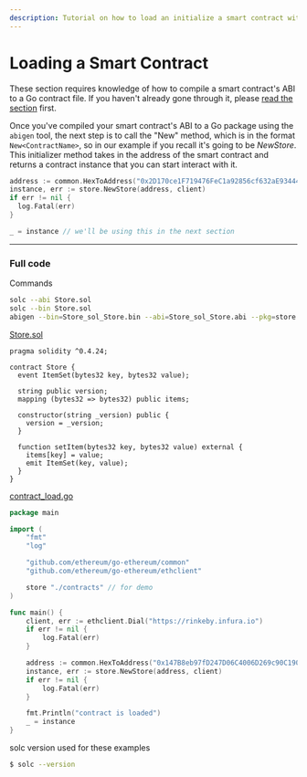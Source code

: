 ```yaml
---
description: Tutorial on how to load an initialize a smart contract with Go.
---
```


# Loading a Smart Contract

These section requires knowledge of how to compile a smart contract's ABI to a Go contract file. If you haven't already gone through it, please [read the section](../smart-contract-compile) first.

Once you've compiled your smart contract's ABI to a Go package using the `abigen` tool, the next step is to call the "New" method, which is in the format `New<ContractName>`, so in our example if you recall it's going to be *NewStore*. This initializer method takes in the address of the smart contract and returns a contract instance that you can start interact with it.

```go
address := common.HexToAddress("0x2D170ce1F719476FeC1a92856cf632aE93444b41")
instance, err := store.NewStore(address, client)
if err != nil {
  log.Fatal(err)
}

_ = instance // we'll be using this in the next section
```

---

### Full code

Commands

```bash
solc --abi Store.sol
solc --bin Store.sol
abigen --bin=Store_sol_Store.bin --abi=Store_sol_Store.abi --pkg=store --out=Store.go
```

[Store.sol](https://github.com/afortunado21/ethereum-development-with-go-book/blob/master/code/contracts/Store.sol)

```solidity
pragma solidity ^0.4.24;

contract Store {
  event ItemSet(bytes32 key, bytes32 value);

  string public version;
  mapping (bytes32 => bytes32) public items;

  constructor(string _version) public {
    version = _version;
  }

  function setItem(bytes32 key, bytes32 value) external {
    items[key] = value;
    emit ItemSet(key, value);
  }
}
```

[contract_load.go](https://github.com/afortunado21/ethereum-development-with-go-book/blob/master/code/contract_load.go)

```go
package main

import (
	"fmt"
	"log"

	"github.com/ethereum/go-ethereum/common"
	"github.com/ethereum/go-ethereum/ethclient"

	store "./contracts" // for demo
)

func main() {
	client, err := ethclient.Dial("https://rinkeby.infura.io")
	if err != nil {
		log.Fatal(err)
	}

	address := common.HexToAddress("0x147B8eb97fD247D06C4006D269c90C1908Fb5D54")
	instance, err := store.NewStore(address, client)
	if err != nil {
		log.Fatal(err)
	}

	fmt.Println("contract is loaded")
	_ = instance
}
```

solc version used for these examples

```bash
$ solc --version
```
